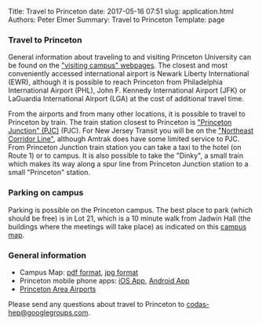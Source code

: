 Title: Travel to Princeton
date: 2017-05-16 07:51
slug: application.html
Authors: Peter Elmer
Summary: Travel to Princeton
Template: page

### Travel to Princeton

General information about traveling to and visiting Princeton University can be found on the ["visiting campus" webpages](http://www.princeton.edu/main/visiting/). The closest and most conveniently accessed international airport is Newark Liberty International (EWR), although it is possible to reach Princeton from Philadelphia International Airport (PHL), John F. Kennedy International Airport (JFK) or LaGuardia International Airport (LGA) at the cost of additional travel time.

From the airports and from many other locations, it is possible to travel to Princeton by train. The train station closest to Princeton is ["Princeton Junction" (PJC)](https://en.wikipedia.org/wiki/Princeton_Junction_station) (PJC). For New Jersey Transit you will be on the ["Northeast Corridor Line"](https://en.wikipedia.org/wiki/Northeast_Corridor_Line), although Amtrak does have some limited service to PJC. From Princeton Junction train station you can take a taxi to the hotel (on Route 1) or to campus. It is also possible to take the "Dinky", a small train which makes its way along a spur line from Princeton Junction station to a small "Princeton" station.

### Parking on campus

Parking is possible on the Princeton campus. The best place to park (which should be free) is in Lot 21, which is a 10 minute walk from Jadwin Hall (the buildings where the meetings will take place) as indicated on this [campus map](images/13614-PU-map-lot21.jpg).

### General information

  * Campus Map: [pdf format](http://www.princeton.edu/main/visiting/aroundcampus/maps/princeton_map.pdf), [jpg format](/Princeton-University-Map.gif)
  * Princeton mobile phone apps: [iOS App](https://itunes.apple.com/us/app/princeton-mobile/id388821195?mt=8), [Android App](https://play.google.com/store/apps/details?id=edu.princeton.mobile&hl=en)
  * [Princeton Area Airports](https://www.princeton.edu/main/visiting/travel/airports/)

Please send any questions about travel to Princeton to [codas-hep@googlegroups.com](codas-hep@googlegroups.com).
